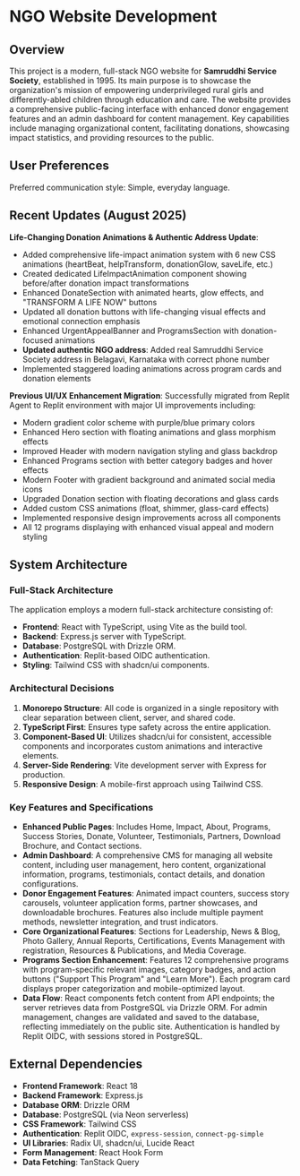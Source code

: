 # NGO Website Development

## Overview
This project is a modern, full-stack NGO website for **Samruddhi Service Society**, established in 1995. Its main purpose is to showcase the organization's mission of empowering underprivileged rural girls and differently-abled children through education and care. The website provides a comprehensive public-facing interface with enhanced donor engagement features and an admin dashboard for content management. Key capabilities include managing organizational content, facilitating donations, showcasing impact statistics, and providing resources to the public.

## User Preferences
Preferred communication style: Simple, everyday language.

## Recent Updates (August 2025)
**Life-Changing Donation Animations & Authentic Address Update**: 
- Added comprehensive life-impact animation system with 6 new CSS animations (heartBeat, helpTransform, donationGlow, saveLife, etc.)
- Created dedicated LifeImpactAnimation component showing before/after donation impact transformations
- Enhanced DonateSection with animated hearts, glow effects, and "TRANSFORM A LIFE NOW" buttons
- Updated all donation buttons with life-changing visual effects and emotional connection emphasis
- Enhanced UrgentAppealBanner and ProgramsSection with donation-focused animations
- **Updated authentic NGO address**: Added real Samruddhi Service Society address in Belagavi, Karnataka with correct phone number
- Implemented staggered loading animations across program cards and donation elements

**Previous UI/UX Enhancement Migration**: Successfully migrated from Replit Agent to Replit environment with major UI improvements including:
- Modern gradient color scheme with purple/blue primary colors
- Enhanced Hero section with floating animations and glass morphism effects  
- Improved Header with modern navigation styling and glass backdrop
- Enhanced Programs section with better category badges and hover effects
- Modern Footer with gradient background and animated social media icons
- Upgraded Donation section with floating decorations and glass cards
- Added custom CSS animations (float, shimmer, glass-card effects)
- Implemented responsive design improvements across all components
- All 12 programs displaying with enhanced visual appeal and modern styling

## System Architecture

### Full-Stack Architecture
The application employs a modern full-stack architecture consisting of:
-   **Frontend**: React with TypeScript, using Vite as the build tool.
-   **Backend**: Express.js server with TypeScript.
-   **Database**: PostgreSQL with Drizzle ORM.
-   **Authentication**: Replit-based OIDC authentication.
-   **Styling**: Tailwind CSS with shadcn/ui components.

### Architectural Decisions
1.  **Monorepo Structure**: All code is organized in a single repository with clear separation between client, server, and shared code.
2.  **TypeScript First**: Ensures type safety across the entire application.
3.  **Component-Based UI**: Utilizes shadcn/ui for consistent, accessible components and incorporates custom animations and interactive elements.
4.  **Server-Side Rendering**: Vite development server with Express for production.
5.  **Responsive Design**: A mobile-first approach using Tailwind CSS.

### Key Features and Specifications
-   **Enhanced Public Pages**: Includes Home, Impact, About, Programs, Success Stories, Donate, Volunteer, Testimonials, Partners, Download Brochure, and Contact sections.
-   **Admin Dashboard**: A comprehensive CMS for managing all website content, including user management, hero content, organizational information, programs, testimonials, contact details, and donation configurations.
-   **Donor Engagement Features**: Animated impact counters, success story carousels, volunteer application forms, partner showcases, and downloadable brochures. Features also include multiple payment methods, newsletter integration, and trust indicators.
-   **Core Organizational Features**: Sections for Leadership, News & Blog, Photo Gallery, Annual Reports, Certifications, Events Management with registration, Resources & Publications, and Media Coverage.
-   **Programs Section Enhancement**: Features 12 comprehensive programs with program-specific relevant images, category badges, and action buttons ("Support This Program" and "Learn More"). Each program card displays proper categorization and mobile-optimized layout.
-   **Data Flow**: React components fetch content from API endpoints; the server retrieves data from PostgreSQL via Drizzle ORM. For admin management, changes are validated and saved to the database, reflecting immediately on the public site. Authentication is handled by Replit OIDC, with sessions stored in PostgreSQL.

## External Dependencies
-   **Frontend Framework**: React 18
-   **Backend Framework**: Express.js
-   **Database ORM**: Drizzle ORM
-   **Database**: PostgreSQL (via Neon serverless)
-   **CSS Framework**: Tailwind CSS
-   **Authentication**: Replit OIDC, `express-session`, `connect-pg-simple`
-   **UI Libraries**: Radix UI, shadcn/ui, Lucide React
-   **Form Management**: React Hook Form
-   **Data Fetching**: TanStack Query